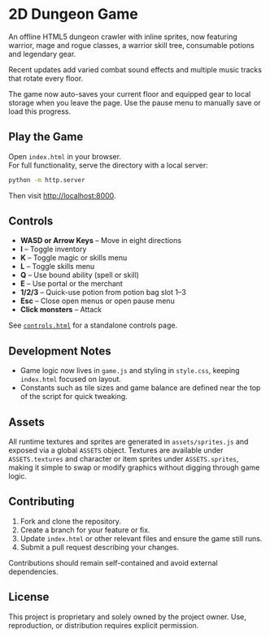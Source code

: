 # 2D Dungeon Game

An offline HTML5 dungeon crawler with inline sprites, now featuring warrior, mage and rogue classes, a warrior skill tree, consumable potions and legendary gear.

Recent updates add varied combat sound effects and multiple music tracks that rotate every floor.

The game now auto-saves your current floor and equipped gear to local storage when you leave the page. Use the pause menu to manually save or load this progress.

## Play the Game
Open `index.html` in your browser.  
For full functionality, serve the directory with a local server:

```bash
python -m http.server
```

Then visit [http://localhost:8000](http://localhost:8000).

## Controls
- **WASD or Arrow Keys** – Move in eight directions
- **I** – Toggle inventory
- **K** – Toggle magic or skills menu
- **L** – Toggle skills menu
- **Q** – Use bound ability (spell or skill)
- **E** – Use portal or the merchant
- **1/2/3** – Quick-use potion from potion bag slot 1–3
- **Esc** – Close open menus or open pause menu
- **Click monsters** – Attack

See [`controls.html`](controls.html) for a standalone controls page.

## Development Notes
 - Game logic now lives in `game.js` and styling in `style.css`, keeping `index.html` focused on layout.
 - Constants such as tile sizes and game balance are defined near the top of the script for quick tweaking.

## Assets
All runtime textures and sprites are generated in `assets/sprites.js` and exposed via a global `ASSETS` object.  Textures are
available under `ASSETS.textures` and character or item sprites under `ASSETS.sprites`, making it simple to swap or modify
graphics without digging through game logic.

## Contributing
1. Fork and clone the repository.
2. Create a branch for your feature or fix.
3. Update `index.html` or other relevant files and ensure the game still runs.
4. Submit a pull request describing your changes.

Contributions should remain self-contained and avoid external dependencies.


## License
This project is proprietary and solely owned by the project owner. Use, reproduction, or distribution requires explicit permission.